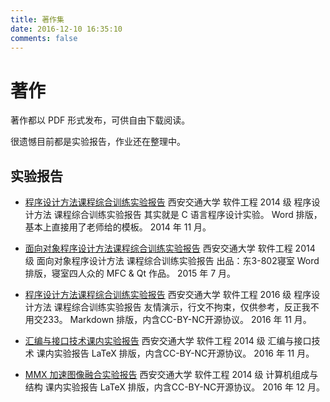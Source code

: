 ```yaml
---
title: 著作集
date: 2016-12-10 16:35:10
comments: false
---
```


# 著作

著作都以 PDF 形式发布，可供自由下载阅读。

很遗憾目前都是实验报告，作业还在整理中。

## 实验报告

+ [程序设计方法课程综合训练实验报告](//zccz14.com/pdf/2014/12/18/C_Programming.pdf)
    西安交通大学 软件工程 2014 级 程序设计方法 课程综合训练实验报告
    其实就是 C 语言程序设计实验。
    Word 排版，基本上直接用了老师给的模板。
    2014 年 11 月。

+ [面向对象程序设计方法课程综合训练实验报告](//zccz14.com/pdf/2015/07/06/OOP.pdf)
    西安交通大学 软件工程 2014 级 面向对象程序设计方法 课程综合训练实验报告
    出品：东3-802寝室
    Word 排版，寝室四人众的 MFC & Qt 作品。
    2015 年 7 月。

+ [程序设计方法课程综合训练实验报告](//zccz14.com/pdf/2016/11/11/C_Programming.pdf)
    西安交通大学 软件工程 2016 级 程序设计方法 课程综合训练实验报告
    友情演示，行文不拘束，仅供参考，反正我不用交233。
    Markdown 排版，内含CC-BY-NC开源协议。
    2016 年 11 月。

+ [汇编与接口技术课内实验报告](//zccz14.com/pdf/2016/11/27/x86_ASM.pdf)
    西安交通大学 软件工程 2014 级 汇编与接口技术 课内实验报告
    LaTeX 排版，内含CC-BY-NC开源协议。
    2016 年 11 月。

+ [MMX 加速图像融合实验报告](//zccz14.com/pdf/2016/12/06/Image_Fusion_with_MMX.pdf)
    西安交通大学 软件工程 2014 级 计算机组成与结构 课内实验报告
    LaTeX 排版，内含CC-BY-NC开源协议。
    2016 年 12 月。
